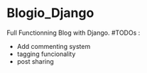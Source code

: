 # Blogio_Django
Full Functionning Blog with Django.
#TODOs :
- Add commenting system
- tagging funcionality
- post sharing
